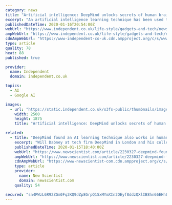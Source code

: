 ```yaml
---
category: news
title: "Artificial intelligence: DeepMind unlocks secrets of human brain using AI learning technique"
excerpt: "An artificial intelligence learning technique has been used to make a breakthrough in understanding several previously unexplained features of the human brain Researchers at Google-owned DeepMind discovered that a recent development in computer science regarding reinforcement learning could be applied to how the brain’s dopamine system works."
publishedDateTime: 2020-01-16T20:54:00Z
webUrl: "https://www.independent.co.uk/life-style/gadgets-and-tech/news/artificial-intelligence-deepmind-ai-human-brain-neuroscience-a9286661.html"
ampWebUrl: "https://www.independent.co.uk/life-style/gadgets-and-tech/news/artificial-intelligence-deepmind-ai-human-brain-neuroscience-a9286661.html"
cdnAmpWebUrl: "https://www-independent-co-uk.cdn.ampproject.org/c/s/www.independent.co.uk/life-style/gadgets-and-tech/news/artificial-intelligence-deepmind-ai-human-brain-neuroscience-a9286661.html"
type: article
quality: 78
heat: 88
published: true

provider:
  name: Independent
  domain: independent.co.uk

topics:
  - AI
  - Google AI

images:
  - url: "https://static.independent.co.uk/s3fs-public/thumbnails/image/2020/01/16/14/deepmind-artificial-intelligence-brain.jpg"
    width: 2500
    height: 1875
    title: "Artificial intelligence: DeepMind unlocks secrets of human brain using AI learning technique"

related:
  - title: "DeepMind found an AI learning technique also works in human brains"
    excerpt: "Will Dabney at tech firm DeepMind in London and his colleagues have found that a recent development in machine learning called distributional reinforcement learning also provides a new explanation ..."
    publishedDateTime: 2020-01-15T18:40:00Z
    webUrl: "https://www.newscientist.com/article/2230327-deepmind-found-an-ai-learning-technique-also-works-in-human-brains/"
    ampWebUrl: "https://www.newscientist.com/article/2230327-deepmind-found-an-ai-learning-technique-also-works-in-human-brains/amp/"
    cdnAmpWebUrl: "https://www-newscientist-com.cdn.ampproject.org/c/s/www.newscientist.com/article/2230327-deepmind-found-an-ai-learning-technique-also-works-in-human-brains/amp/"
    type: article
    provider:
      name: New Scientist
      domain: newscientist.com
    quality: 54

secured: "sn4PWzL6R92ZGm0Fq3KQ9dZp8GrpQ1SxMYmXIn2OEyf8ddzQXlIB8hn66EHhLizgPCwYo+VabyxW5BmLdqf80bBNxQv3ydpbPLeV04QFPb4YvXF5uAWm7Jeqj4rd9uq2KwKbNQAx1fNvfBHnJ0bZKl8wyLANGiSL2TRT3FYj0QiLddpiBaV0DEhqk3OQ8L7j4YW5G/9cb7Sdd5uernuvQBY5dDuZGQ8P/U1ZbmVxXkPUm8IPekK7ELo8ee+wXxp2sRyzZaMEG7KLp/75D4T607Mz9bLCXfLVg5XLkEfBxvfevspwMAdm8hDmanDyf0yq;wamD/1O0MxeMVoCS2vbfrg=="
---
```


